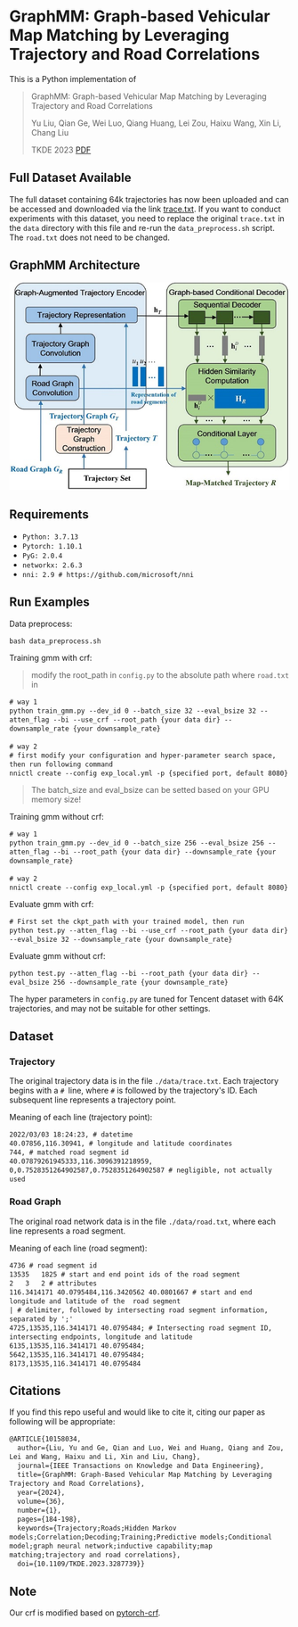 # GraphMM: Graph-based Vehicular Map Matching by Leveraging Trajectory and Road Correlations

This is a Python implementation of 

> GraphMM: Graph-based Vehicular Map Matching by Leveraging Trajectory and Road Correlations
>
> Yu Liu, Qian Ge, Wei Luo, Qiang Huang, Lei Zou, Haixu Wang, Xin Li, Chang Liu
>
> TKDE 2023 [PDF](https://ieeexplore.ieee.org/document/10158034)


## Full Dataset Available
   The full dataset containing 64k trajectories has now been uploaded and can be accessed and downloaded via the link [trace.txt](https://drive.google.com/file/d/1L8IeRn9GTWVHm6qlwrK_oTsdGq-UC3At/view?usp=sharing). If you want to conduct experiments with this dataset, you need to replace the original `trace.txt` in the `data` directory with this file and re-run the `data_preprocess.sh` script. The `road.txt` does not need to be changed.




## GraphMM Architecture

<p align="center"><img src="./images/GraphMM.jpg"></p>



## Requirements

- `Python: 3.7.13`
- `Pytorch: 1.10.1`
- `PyG: 2.0.4`
- `networkx: 2.6.3`
- `nni: 2.9 # https://github.com/microsoft/nni`



## Run Examples

Data preprocess:
```
bash data_preprocess.sh
```

Training gmm with crf:

>modify the root_path in `config.py` to the absolute path where `road.txt` in

```shell
# way 1
python train_gmm.py --dev_id 0 --batch_size 32 --eval_bsize 32 --atten_flag --bi --use_crf --root_path {your data dir} --downsample_rate {your downsample_rate}

# way 2
# first modify your configuration and hyper-parameter search space, then run following command
nnictl create --config exp_local.yml -p {specified port, default 8080}
```

> The batch_size and eval_bsize can be setted based on your GPU memory size!

Training gmm without crf:

```shell
# way 1
python train_gmm.py --dev_id 0 --batch_size 256 --eval_bsize 256 --atten_flag --bi --root_path {your data dir} --downsample_rate {your downsample_rate}

# way 2
nnictl create --config exp_local.yml -p {specified port, default 8080}
```

Evaluate gmm with crf:

```shell
# First set the ckpt_path with your trained model, then run
python test.py --atten_flag --bi --use_crf --root_path {your data dir} --eval_bsize 32 --downsample_rate {your downsample_rate}
```

Evaluate gmm without crf:

```shell
python test.py --atten_flag --bi --root_path {your data dir} --eval_bsize 256 --downsample_rate {your downsample_rate}
```

The hyper parameters in `config.py` are tuned for Tencent dataset with 64K trajectories, and may not be suitable for other settings.



## Dataset

### Trajectory

The original trajectory data is in the file `./data/trace.txt`. Each trajectory begins with a `# `line, where `#` is followed by the trajectory's ID. Each subsequent line represents a trajectory point.

Meaning of each line (trajectory point):

```
2022/03/03 18:24:23, # datetime
40.07856,116.30941, # longitude and latitude coordinates
744, # matched road segment id
40.07879261945333,116.3096391218959, 0,0.7528351264902587,0.7528351264902587 # negligible, not actually used
```

### Road Graph

The original road network data is in the file `./data/road.txt`, where each line represents a road segment.

Meaning of each line (road segment):

```
4736 # road segment id
13535	1825 # start and end point ids of the road segment
2	3	2 # attributes
116.3414171 40.0795484,116.3420562 40.0801667 # start and end longitude and latitude of the  road segment
| # delimiter, followed by intersecting road segment information, separated by ';'
4725,13535,116.3414171 40.0795484; # Intersecting road segment ID, intersecting endpoints, longitude and latitude
6135,13535,116.3414171 40.0795484;
5642,13535,116.3414171 40.0795484;
8173,13535,116.3414171 40.0795484
```



## Citations

If you find this repo useful and would like to cite it, citing our paper as following will be appropriate:

```
@ARTICLE{10158034,
  author={Liu, Yu and Ge, Qian and Luo, Wei and Huang, Qiang and Zou, Lei and Wang, Haixu and Li, Xin and Liu, Chang},
  journal={IEEE Transactions on Knowledge and Data Engineering}, 
  title={GraphMM: Graph-Based Vehicular Map Matching by Leveraging Trajectory and Road Correlations}, 
  year={2024},
  volume={36},
  number={1},
  pages={184-198},
  keywords={Trajectory;Roads;Hidden Markov models;Correlation;Decoding;Training;Predictive models;Conditional model;graph neural network;inductive capability;map matching;trajectory and road correlations},
  doi={10.1109/TKDE.2023.3287739}}
```



## Note

Our crf is modified based on [pytorch-crf](https://pytorch-crf.readthedocs.io/en/stable/).
